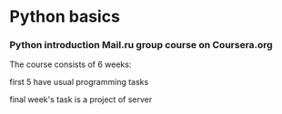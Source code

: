 # Python basics
### Python introduction Mail.ru group course on Coursera.org
The course consists of 6 weeks: 

first 5 have usual programming tasks

final week's task is a project of server

